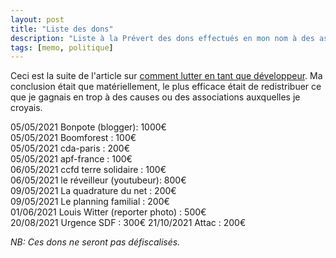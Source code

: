 ```yaml
---
layout: post
title: "Liste des dons"
description: "Liste à la Prévert des dons effectués en mon nom à des assos"
tags: [memo, politique]
---
```


Ceci est la suite de l'article sur [comment lutter en tant que développeur](https://fabien-lamarque.eu/Faire-la-gr%C3%A8ve-en-tant-que-d%C3%A9veloppeur/). 
Ma conclusion était que matériellement, le plus efficace était de redistribuer ce que je gagnais en trop à des causes ou
des associations auxquelles je croyais. 

05/05/2021 Bonpote (blogger): 1000€       
05/05/2021 Boomforest : 100€     
05/05/2021 cda-paris : 200€           
05/05/2021 apf-france : 100€             
06/05/2021 ccfd terre solidaire : 100€               
06/05/2021 le réveilleur (youtubeur): 800€        
09/05/2021 La quadrature du net : 200€          
09/05/2021 Le planning familial : 200€           
01/06/2021 Louis Witter (reporter photo) : 500€     
20/08/2021 Urgence SDF : 300€
21/10/2021 Attac : 200€


*NB: Ces dons ne seront pas défiscalisés.*
